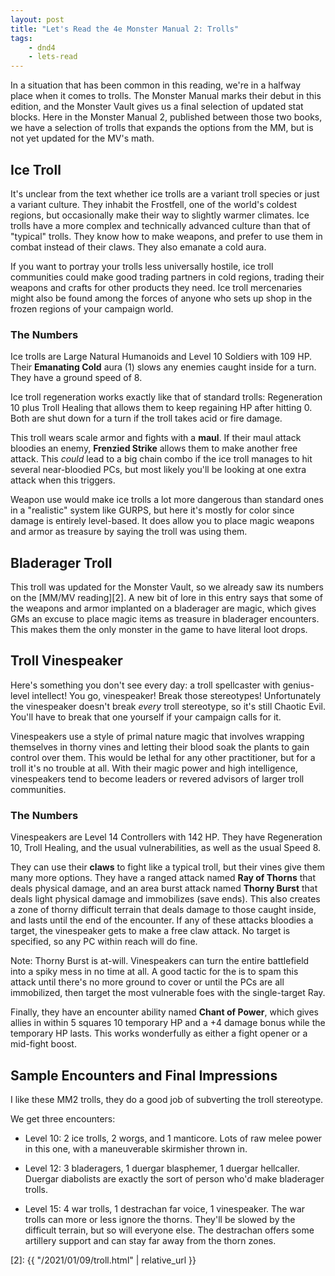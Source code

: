 ```yaml
---
layout: post
title: "Let's Read the 4e Monster Manual 2: Trolls"
tags:
    - dnd4
    - lets-read
---
```


In a situation that has been common in this reading, we're in a halfway place
when it comes to trolls. The Monster Manual marks their debut in this edition,
and the Monster Vault gives us a final selection of updated stat blocks. Here in
the Monster Manual 2, published between those two books, we have a selection of
trolls that expands the options from the MM, but is not yet updated for the MV's
math.

## Ice Troll

It's unclear from the text whether ice trolls are a variant troll species or
just a variant culture. They inhabit the Frostfell, one of the world's coldest
regions, but occasionally make their way to slightly warmer climates. Ice trolls
have a more complex and technically advanced culture than that of "typical"
trolls. They know how to make weapons, and prefer to use them in combat instead
of their claws. They also emanate a cold aura.

If you want to portray your trolls less universally hostile, ice troll
communities could make good trading partners in cold regions, trading their
weapons and crafts for other products they need. Ice troll mercenaries might
also be found among the forces of anyone who sets up shop in the frozen regions
of your campaign world.

### The Numbers

Ice trolls are Large Natural Humanoids and Level 10 Soldiers with 109 HP. Their
**Emanating Cold** aura (1) slows any enemies caught inside for a turn. They
have a ground speed of 8.

Ice troll regeneration works exactly like that of standard trolls: Regeneration
10 plus Troll Healing that allows them to keep regaining HP after
hitting 0. Both are shut down for a turn if the troll takes acid or fire damage.

This troll wears scale armor and fights with a **maul**. If their maul attack
bloodies an enemy, **Frenzied Strike** allows them to make another free
attack. This _could_ lead to a big chain combo if the ice troll manages to hit
several near-bloodied PCs, but most likely you'll be looking at one extra attack
when this triggers.

Weapon use would make ice trolls a lot more dangerous than standard ones in a
"realistic" system like GURPS, but here it's mostly for color since damage is
entirely level-based. It does allow you to place magic weapons and armor as
treasure by saying the troll was using them.

## Bladerager Troll

This troll was updated for the Monster Vault, so we already saw its numbers on
the [MM/MV reading][2]. A new bit of lore in this entry says that some of the
weapons and armor implanted on a bladerager are magic, which gives GMs an excuse
to place magic items as treasure in bladerager encounters. This makes them the
only monster in the game to have literal loot drops.

## Troll Vinespeaker

Here's something you don't see every day: a troll spellcaster with genius-level
intellect! You go, vinespeaker! Break those stereotypes! Unfortunately the
vinespeaker doesn't break _every_ troll stereotype, so it's still Chaotic
Evil. You'll have to break that one yourself if your campaign calls for it.

Vinespeakers use a style of primal nature magic that involves wrapping
themselves in thorny vines and letting their blood soak the plants to gain
control over them. This would be lethal for any other practitioner, but for a
troll it's no trouble at all. With their magic power and high intelligence,
vinespeakers tend to become leaders or revered advisors of larger troll
communities.

### The Numbers

Vinespeakers are Level 14 Controllers with 142 HP. They have Regeneration 10,
Troll Healing, and the usual vulnerabilities, as well as the usual Speed 8.

They can use their **claws** to fight like a typical troll, but their vines give
them many more options. They have a ranged attack named **Ray of Thorns** that
deals physical damage, and an area burst attack named **Thorny Burst** that
deals light physical damage and immobilizes (save ends). This also creates a
zone of thorny difficult terrain that deals damage to those caught inside, and
lasts until the end of the encounter. If any of these attacks bloodies a target,
the vinespeaker gets to make a free claw attack. No target is specified, so any
PC within reach will do fine.

Note: Thorny Burst is at-will. Vinespeakers can turn the entire battlefield into
a spiky mess in no time at all. A good tactic for the is to spam this attack
until there's no more ground to cover or until the PCs are all immobilized, then
target the most vulnerable foes with the single-target Ray.

Finally, they have an encounter ability named **Chant of Power**, which gives
allies in within 5 squares 10 temporary HP and a +4 damage bonus while the
temporary HP lasts. This works wonderfully as either a fight opener or a
mid-fight boost.

## Sample Encounters and Final Impressions

I like these MM2 trolls, they do a good job of subverting the troll stereotype.

We get three encounters:

- Level 10: 2 ice trolls, 2 worgs, and 1 manticore. Lots of raw melee power in
  this one, with a maneuverable skirmisher thrown in.

- Level 12: 3 bladeragers, 1 duergar blasphemer, 1 duergar hellcaller. Duergar
  diabolists are exactly the sort of person who'd make bladerager trolls.

- Level 15: 4 war trolls, 1 destrachan far voice, 1 vinespeaker. The war trolls
  can more or less ignore the thorns. They'll be slowed by the difficult
  terrain, but so will everyone else. The destrachan offers some artillery
  support and can stay far away from the thorn zones.

[2]:  {{ "/2021/01/09/troll.html" | relative_url }}
